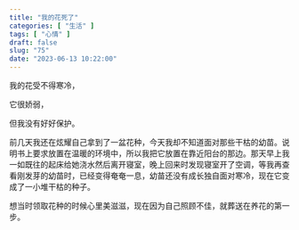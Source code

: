 ```yaml
---
title: "我的花死了"
categories: [ "生活" ]
tags: [ "心情" ]
draft: false
slug: "75"
date: "2023-06-13 10:22:00"
---
```


我的花受不得寒冷，

它很娇弱，

但我没有好好保护。

前几天我还在炫耀自己拿到了一盆花种，今天我却不知道面对那些干枯的幼苗。说明书上要求放置在温暖的环境中，所以我把它放置在靠近阳台的那边。那天早上我一如既往的起床给她浇水然后离开寝室，晚上回来时发现寝室开了空调，等我再查看刚发芽的幼苗时，已经变得奄奄一息，幼苗还没有成长独自面对寒冷，现在它变成了一小堆干枯的种子。

想当时领取花种的时候心里美滋滋，现在因为自己照顾不佳，就葬送在养花的第一步。
